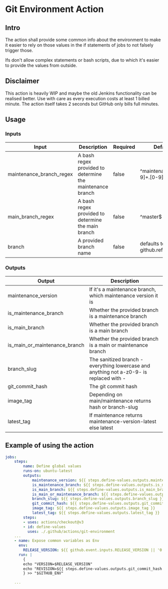 # Git Environment Action

## Intro

The action shall provide some common info about the environment to make it easier to rely on those values in the if statements of jobs to not falsely trigger those.

Ifs don't allow complex statements or bash scripts, due to which it's easier to provide the values from outside.

## Disclaimer

This action is heavily WIP and maybe the old Jenkins functionality can be realised better. Use with care as every execution costs at least 1 billed minute. The action itself takes 2 seconds but GitHub only bills full minutes.

## Usage

### Inputs

| Input | Description | Required | Default |
|-------|-------------|----------|---------|
| maintenance_branch_regex | A bash regex provided to determine the maintenance branch | false | ^maintenance\/([0-9]+\.[0-9]+)$ | 
| main_branch_regex | A bash regex provided to determine the main branch | false | ^master$ |
| branch | A provided branch name | false | defaults to github.ref_name |

### Outputs
| Output | Description |
|--------|-------------|
| maintenance_version | If it's a maintenance branch, which maintenance version it is |
| is_maintenance_branch | Whether the provided branch is a maintenance branch  |
| is_main_branch | Whether the provided branch is a main branch |
| is_main_or_maintenance_branch | Whether the provided branch is a main or maintenance branch |
| branch_slug | The sanitized branch - everything lowercase and anything not a-z0-9- is replaced with - |
| git_commit_hash | The git commit hash |
| image_tag | Depending on main/maintenance returns hash or branch-slug |
| latest_tag | If maintenance returns maintenance-version-latest else latest |

## Example of using the action

```yaml
jobs:
    steps:
        name: Define global values
        runs-on: ubuntu-latest
        outputs:
            maintenance_version: ${{ steps.define-values.outputs.maintenance_version }}
            is_maintenance_branch: ${{ steps.define-values.outputs.is_maintenance_branch }}
            is_main_branch: ${{ steps.define-values.outputs.is_main_branch }}
            is_main_or_maintenance_branch: ${{ steps.define-values.outputs.is_main_or_maintenance_branch }}
            branch_slug: ${{ steps.define-values.outputs.branch_slug }}
            git_commit_hash: ${{ steps.define-values.outputs.git_commit_hash }}
            image_tag: ${{ steps.define-values.outputs.image_tag }}
            latest_tag: ${{ steps.define-values.outputs.latest_tag }}
        steps:
        - uses: actions/checkout@v3
        - id: define-values
          uses: ./.github/actions/git-environment
    ...
    - name: Expose common variables as Env
      env:
        RELEASE_VERSION: ${{ github.event.inputs.RELEASE_VERSION || '0.0.0' }}
      run: |
        {
        echo "VERSION=$RELEASE_VERSION"
        echo "REVISION=${{ steps.define-values.outputs.git_commit_hash }}"
        } >> "$GITHUB_ENV"

    ...
```
